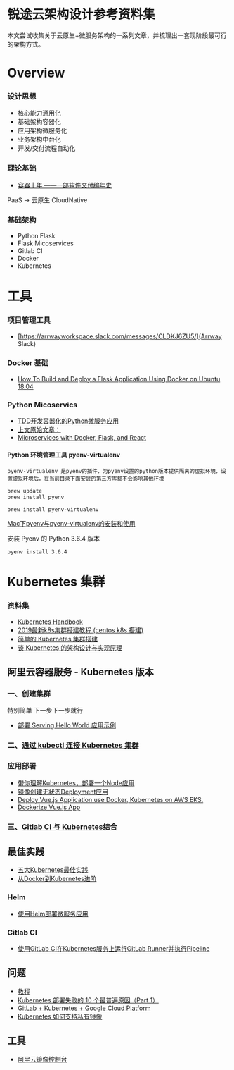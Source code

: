 # 锐途云架构设计参考资料集

本文尝试收集关于云原生+微服务架构的一系列文章，并梳理出一套现阶段最可行的架构方式。

# Overview

### 设计思想

- 核心能力通用化
- 基础架构容器化
- 应用架构微服务化
- 业务架构中台化
- 开发/交付流程自动化

### 理论基础

- [容器十年 ——一部软件交付编年史](https://yq.aliyun.com/articles/707171?spm=a2c4e.11153940.0.0.59463a8au2HrCv)

PaaS -> 云原生 CloudNative

### 基础架构

- Python Flask
- Flask Micoservices
- Gitlab CI
- Docker
- Kubernetes

# 工具

### 项目管理工具

- [https://arrwayworkspace.slack.com/messages/CLDKJ6ZU5/](Arrway Slack)

### Docker 基础

- [How To Build and Deploy a Flask Application Using Docker on Ubuntu 18.04](https://www.digitalocean.com/community/tutorials/how-to-build-and-deploy-a-flask-application-using-docker-on-ubuntu-18-04)


### Python Micoservics

-  [TDD开发容器化的Python微服务应用](https://www.qikqiak.com/post/tdd-develop-python-microservice-app/)
-  [上文原始文章：](https://realpython.com/tdd/)
-  [Microservices with Docker, Flask, and React](https://testdriven.io/courses/microservices-with-docker-flask-and-react/part-one-microservices/)

#### Python 环境管理工具 pyenv-virtualenv

    pyenv-virtualenv 是pyenv的插件，为pyenv设置的python版本提供隔离的虚拟环境，设置虚拟环境后，在当前目录下面安装的第三方库都不会影响其他环境

```
brew update
brew install pyenv

brew install pyenv-virtualenv
```

[Mac下pyenv与pyenv-virtualenv的安装和使用 ](https://github.com/eteplus/blog/issues/4)

安装 Pyenv 的 Python 3.6.4 版本

```
pyenv install 3.6.4
```

# Kubernetes 集群

### 资料集

- [Kubernetes Handbook](https://jimmysong.io/kubernetes-handbook/)
- [2019最新k8s集群搭建教程 (centos k8s 搭建)](https://juejin.im/post/5cb7dde9f265da034d2a0dba#heading-2)
- [简单的 Kubernetes 集群搭建](https://juejin.im/post/5bb45d63f265da0a9e532128)
- [谈 Kubernetes 的架构设计与实现原理](https://draveness.me/understanding-kubernetes)

## 阿里云容器服务 - Kubernetes 版本

### 一、创建集群

特别简单 下一步下一步就行

- [部署 Serving Hello World 应用示例](https://help.aliyun.com/document_detail/121534.html?spm=5176.2020520152.0.0.49fd16ddlDTRtj)

### 二、[通过 kubectl 连接 Kubernetes 集群](https://help.aliyun.com/document_detail/86494.html?spm=a2c4g.11186623.2.12.4afe1facKpVrhu#task-ubf-lhg-vdb)

### 应用部署

- [带你理解Kubernetes，部署一个Node应用](https://segmentfault.com/a/1190000014116698)
- [镜像创建无状态Deployment应用](https://help.aliyun.com/document_detail/87784.html?spm=a2c4g.11186623.6.627.1f7d7a691cLPyw)
- [Deploy Vue.js Application use Docker, Kubernetes on AWS EKS.](https://medium.com/@thanhtungvo/deploy-vue-js-application-use-docker-kubernet-on-aws-eks-3b1b38fcbef3)
- [Dockerize Vue.js App](https://vuejs.org/v2/cookbook/dockerize-vuejs-app.html)

### 三、[Gitlab CI 与 Kubernetes结合](https://www.qikqiak.com/post/gitlab-ci-k8s-cluster-feature/)

## 最佳实践

- [五大Kubernetes最佳实践](https://cloud.tencent.com/developer/article/1151963)
- [从Docker到Kubernetes进阶](https://www.qikqiak.com/k8s-book/docs/14.Kubernetes%E5%88%9D%E4%BD%93%E9%AA%8C.html)

### Helm

- [使用Helm部署微服务应用](https://help.aliyun.com/document_detail/85935.html?spm=5176.10695662.1996646101.searchclickresult.59d416b1r2vrUz)

### Gitlab CI

- [使用GitLab CI在Kubernetes服务上运行GitLab Runner并执行Pipeline](https://help.aliyun.com/document_detail/106968.html?spm=5176.10695662.1996646101.searchclickresult.3ec9e56fEm0Fwv)

## 问题

- [教程](https://www.servicemesher.com/blog/kubernetes-crd-quick-start/)
- [Kubernetes 部署失败的 10 个最普遍原因（Part 1）](http://dockone.io/article/2247)
- [GitLab + Kubernetes + Google Cloud Platform](https://medium.com/@vitalypanukhin/gitlab-kubernetes-gcp-6d3ce7349dce)
- [Kubernetes 如何支持私有镜像](https://help.aliyun.com/document_detail/86562.html)

## 工具

- [阿里云镜像控制台](https://cr.console.aliyun.com/cn-hangzhou/instances/repositories)
